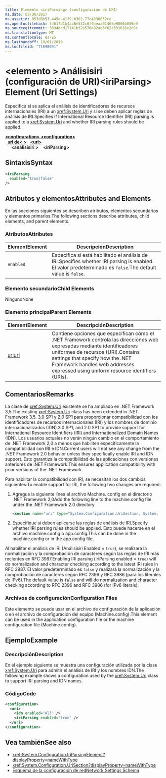 ```yaml
---
title: Elemento <iriParsing> (configuración de URI)
ms.date: 03/30/2017
ms.assetid: 953d0b53-445e-41f9-b302-77c4030852ce
ms.openlocfilehash: fd617d1b4ac8e532c6f9aeaa01465e9866b059e9
ms.sourcegitcommit: 3094dcd17141b32a570a82ae3f62a331616e2c9c
ms.translationtype: MT
ms.contentlocale: es-ES
ms.lasthandoff: 10/01/2019
ms.locfileid: "71698091"
---
```

# <a name="iriparsing-element-uri-settings"></a><span data-ttu-id="073a7-102">\<elemento > Análisisiri (configuración de URI)</span><span class="sxs-lookup"><span data-stu-id="073a7-102">\<iriParsing> Element (Uri Settings)</span></span>
<span data-ttu-id="073a7-103">Especifica si se aplica el análisis de identificadores de recursos internacionales (IRI) a un <xref:System.Uri> y si se deben aplicar reglas de análisis de IRI.</span><span class="sxs-lookup"><span data-stu-id="073a7-103">Specifies if International Resource Identifier (IRI) parsing is applied to a <xref:System.Uri> and whether IRI parsing rules should be applied.</span></span>  
  
[<span data-ttu-id="073a7-104"> **\<configuration>** </span><span class="sxs-lookup"><span data-stu-id="073a7-104">**\<configuration>**</span></span>](../configuration-element.md)  
<span data-ttu-id="073a7-105">&nbsp;[ **uri de\<&nbsp;>** ](uri-element-uri-settings.md)</span><span class="sxs-lookup"><span data-stu-id="073a7-105">&nbsp;&nbsp;[**\<uri>**](uri-element-uri-settings.md)</span></span>  
<span data-ttu-id="073a7-106">&nbsp;&nbsp;&nbsp;&nbsp; **\<análisisiri >**</span><span class="sxs-lookup"><span data-stu-id="073a7-106">&nbsp;&nbsp;&nbsp;&nbsp;**\<iriParsing>**</span></span>  
  
## <a name="syntax"></a><span data-ttu-id="073a7-107">Sintaxis</span><span class="sxs-lookup"><span data-stu-id="073a7-107">Syntax</span></span>  
  
```xml  
<iriParsing  
  enabled="true|false"  
/>  
```  
  
## <a name="attributes-and-elements"></a><span data-ttu-id="073a7-108">Atributos y elementos</span><span class="sxs-lookup"><span data-stu-id="073a7-108">Attributes and Elements</span></span>  
 <span data-ttu-id="073a7-109">En las secciones siguientes se describen atributos, elementos secundarios y elementos primarios.</span><span class="sxs-lookup"><span data-stu-id="073a7-109">The following sections describe attributes, child elements, and parent elements.</span></span>  
  
### <a name="attributes"></a><span data-ttu-id="073a7-110">Atributos</span><span class="sxs-lookup"><span data-stu-id="073a7-110">Attributes</span></span>  
  
|<span data-ttu-id="073a7-111">**Element**</span><span class="sxs-lookup"><span data-stu-id="073a7-111">**Element**</span></span>|<span data-ttu-id="073a7-112">**Descripción**</span><span class="sxs-lookup"><span data-stu-id="073a7-112">**Description**</span></span>|  
|-----------------|---------------------|  
|`enabled`|<span data-ttu-id="073a7-113">Especifica si está habilitado el análisis de IRI.</span><span class="sxs-lookup"><span data-stu-id="073a7-113">Specifies whether IRI parsing is enabled.</span></span> <span data-ttu-id="073a7-114">El valor predeterminado es `false`.</span><span class="sxs-lookup"><span data-stu-id="073a7-114">The default value is `false`.</span></span>|  
  
### <a name="child-elements"></a><span data-ttu-id="073a7-115">Elemento secundario</span><span class="sxs-lookup"><span data-stu-id="073a7-115">Child Elements</span></span>  
 <span data-ttu-id="073a7-116">Ninguno</span><span class="sxs-lookup"><span data-stu-id="073a7-116">None</span></span>  
  
### <a name="parent-elements"></a><span data-ttu-id="073a7-117">Elemento principal</span><span class="sxs-lookup"><span data-stu-id="073a7-117">Parent Elements</span></span>  
  
|<span data-ttu-id="073a7-118">**Element**</span><span class="sxs-lookup"><span data-stu-id="073a7-118">**Element**</span></span>|<span data-ttu-id="073a7-119">**Descripción**</span><span class="sxs-lookup"><span data-stu-id="073a7-119">**Description**</span></span>|  
|-----------------|---------------------|  
|[<span data-ttu-id="073a7-120">uri</span><span class="sxs-lookup"><span data-stu-id="073a7-120">uri</span></span>](uri-element-uri-settings.md)|<span data-ttu-id="073a7-121">Contiene opciones que especifican cómo el .NET Framework controla las direcciones web expresadas mediante identificadores uniformes de recursos (URI).</span><span class="sxs-lookup"><span data-stu-id="073a7-121">Contains settings that specify how the .NET Framework handles web addresses expressed using uniform resource identifiers (URIs).</span></span>|  
  
## <a name="remarks"></a><span data-ttu-id="073a7-122">Comentarios</span><span class="sxs-lookup"><span data-stu-id="073a7-122">Remarks</span></span>  
 <span data-ttu-id="073a7-123">La clase de <xref:System.Uri> existente se ha ampliado en .NET Framework 3,5.</span><span class="sxs-lookup"><span data-stu-id="073a7-123">The existing <xref:System.Uri> class has been extended in .NET Framework 3.5.</span></span> <span data-ttu-id="073a7-124">3,0 SP1 y 2,0 SP1 para proporcionar compatibilidad con los identificadores de recursos internacionales (IRI) y los nombres de dominio internacionalizados (IDN).</span><span class="sxs-lookup"><span data-stu-id="073a7-124">3.0 SP1, and 2.0 SP1 to provide support for International Resource Identifiers (IRI) and Internationalized Domain Names (IDN).</span></span> <span data-ttu-id="073a7-125">Los usuarios actuales no verán ningún cambio en el comportamiento de .NET Framework 2,0 a menos que habiliten específicamente la compatibilidad con IRI e IDN.</span><span class="sxs-lookup"><span data-stu-id="073a7-125">Current users will not see any change from the .NET Framework 2.0 behavior unless they specifically enable IRI and IDN support.</span></span> <span data-ttu-id="073a7-126">Esto garantiza la compatibilidad de las aplicaciones con versiones anteriores de .NET Framework.</span><span class="sxs-lookup"><span data-stu-id="073a7-126">This ensures application compatibility with prior versions of the .NET Framework.</span></span>  
  
 <span data-ttu-id="073a7-127">Para habilitar la compatibilidad con IRI, se necesitan los dos cambios siguientes:</span><span class="sxs-lookup"><span data-stu-id="073a7-127">To enable support for IRI, the following two changes are required:</span></span>  
  
1. <span data-ttu-id="073a7-128">Agregue la siguiente línea al archivo Machine. config en el directorio .NET Framework 2,0</span><span class="sxs-lookup"><span data-stu-id="073a7-128">Add the following line to the machine.config file under the .NET Framework 2.0 directory</span></span>  
  
    ```xml  
    <section name="uri" type="System.Configuration.UriSection, System, Version=2.0.0.0, Culture=neutral, PublicKeyToken=b77a5c561934e089" />  
    ```  
  
2. <span data-ttu-id="073a7-129">Especifique si deben aplicarse las reglas de análisis de IRI.</span><span class="sxs-lookup"><span data-stu-id="073a7-129">Specify whether IRI parsing rules should be applied.</span></span> <span data-ttu-id="073a7-130">Esto puede hacerse en el archivo machine.config o app.config.</span><span class="sxs-lookup"><span data-stu-id="073a7-130">This can be done in the machine.config or in the app.config file.</span></span>  
  
 <span data-ttu-id="073a7-131">Al habilitar el análisis de IRI (Análisisiri Enabled = `true`), se realizará la normalización y la comprobación de caracteres según las reglas de IRI más recientes en RFC 3987.</span><span class="sxs-lookup"><span data-stu-id="073a7-131">Enabling IRI parsing (iriParsing enabled = `true`) will do normalization and character checking according to the latest IRI rules in RFC 3987.</span></span> <span data-ttu-id="073a7-132">El valor predeterminado es `false` y realizará la normalización y la comprobación de caracteres según RFC 2396 y RFC 3986 (para los literales de IPv6).</span><span class="sxs-lookup"><span data-stu-id="073a7-132">The default value is `false` and will do normalization and character checking according to RFC 2396 and RFC 3986 (for IPv6 literals).</span></span>  
  
### <a name="configuration-files"></a><span data-ttu-id="073a7-133">Archivos de configuración</span><span class="sxs-lookup"><span data-stu-id="073a7-133">Configuration Files</span></span>  
 <span data-ttu-id="073a7-134">Este elemento se puede usar en el archivo de configuración de la aplicación o en el archivo de configuración del equipo (Machine.config).</span><span class="sxs-lookup"><span data-stu-id="073a7-134">This element can be used in the application configuration file or the machine configuration file (Machine.config).</span></span>  
  
## <a name="example"></a><span data-ttu-id="073a7-135">Ejemplo</span><span class="sxs-lookup"><span data-stu-id="073a7-135">Example</span></span>  
  
### <a name="description"></a><span data-ttu-id="073a7-136">Descripción</span><span class="sxs-lookup"><span data-stu-id="073a7-136">Description</span></span>  
 <span data-ttu-id="073a7-137">En el ejemplo siguiente se muestra una configuración utilizada por la clase <xref:System.Uri> para admitir el análisis de IRI y los nombres IDN.</span><span class="sxs-lookup"><span data-stu-id="073a7-137">The following example shows a configuration used by the <xref:System.Uri> class to support IRI parsing and IDN names.</span></span>  
  
### <a name="code"></a><span data-ttu-id="073a7-138">Código</span><span class="sxs-lookup"><span data-stu-id="073a7-138">Code</span></span>  
  
```xml  
<configuration>  
  <uri>  
    <idn enabled="All" />  
    <iriParsing enabled="true" />  
  </uri>  
</configuration>  
```  
  
## <a name="see-also"></a><span data-ttu-id="073a7-139">Vea también</span><span class="sxs-lookup"><span data-stu-id="073a7-139">See also</span></span>

- <xref:System.Configuration.IriParsingElement?displayProperty=nameWithType>
- <xref:System.Configuration.UriSection?displayProperty=nameWithType>
- [<span data-ttu-id="073a7-140">Esquema de la configuración de red</span><span class="sxs-lookup"><span data-stu-id="073a7-140">Network Settings Schema</span></span>](index.md)
